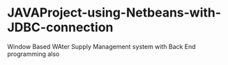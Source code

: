 # JAVAProject-using-Netbeans-with-JDBC-connection
Window Based WAter Supply Management system with Back End programming also
